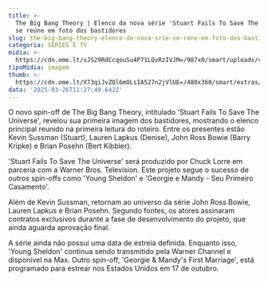 ```yaml
---
title: >-
  The Big Bang Theory | Elenco da nova série 'Stuart Fails To Save The Universe'
  se reúne em foto dos bastidores
slug: the-big-bang-theory-elenco-de-nova-srie-se-rene-em-foto-dos-bastidores
categoria: SÉRIES E TV
midia: >-
  https://cdn.ome.lt/vJS29RdCcqouSu4P71LQvRzIVJM=/987x0/smart/uploads/conteudo/fotos/02_JyM9OuT.jpg
tipoMidia: imagem
thumb: >-
  https://cdn.ome.lt/X73qiJvZQl6mOLsIA527n2jVlUE=/480x360/smart/extras/conteudos/Captura_de_tela_2025-03-25_160622.png
data: '2025-03-26T11:27:49.642Z'
---
```


O novo spin-off de The Big Bang Theory, intitulado 'Stuart Fails To Save The Universe', revelou sua primeira imagem dos bastidores, mostrando o elenco principal reunido na primeira leitura do roteiro. Entre os presentes estão Kevin Sussman (Stuart), Lauren Lapkus (Denise), John Ross Bowie (Barry Kripke) e Brian Posehn (Bert Kibbler).

'Stuart Fails To Save The Universe' será produzido por Chuck Lorre em parceria com a Warner Bros. Television. Este projeto segue o sucesso de outros spin-offs como 'Young Sheldon' e 'Georgie e Mandy - Seu Primeiro Casamento'.

Além de Kevin Sussman, retornam ao universo da série John Ross Bowie, Lauren Lapkus e Brian Posehn. Segundo fontes, os atores assinaram contratos exclusivos durante a fase de desenvolvimento do projeto, que ainda aguarda aprovação final.

A série ainda não possui uma data de estreia definida. Enquanto isso, 'Young Sheldon' continua sendo transmitido pela Warner Channel e disponível na Max. Outro spin-off, 'Georgie & Mandy's First Marriage', está programado para estrear nos Estados Unidos em 17 de outubro.
